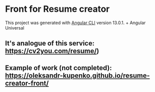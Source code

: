 # Front for Resume creator

This project was generated with [Angular CLI](https://github.com/angular/angular-cli) version 13.0.1. + Angular Universal

##  It's analogue of this service: https://cv2you.com/resume/)

## Example of work (not completed): https://oleksandr-kupenko.github.io/resume-creator-front/


